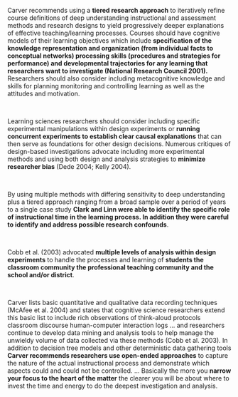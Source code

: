 <p><span style=font-weight: 400;>Carver recommends using a </span><strong>tiered research approach</strong><span style=font-weight: 400;> to iteratively refine course definitions of deep understanding instructional and assessment methods and research designs to yield progressively deeper explanations of effective teaching/learning processes. Courses should have cognitive models of their learning objectives which include </span><strong>specification of the knowledge representation and organization (from individual facts to conceptual networks) processing skills (procedures and strategies for performance) and developmental trajectories for any learning that researchers want to investigate (National Research Council 2001). </strong><span style=font-weight: 400;>Researchers should also consider including metacognitive knowledge and skills for planning monitoring and controlling learning as well as the attitudes and motivation. </span></p>  <p> </p>  <p><span style=font-weight: 400;>Learning sciences researchers should consider including specific experimental manipulations within design experiments or </span><strong>running concurrent experiments to establish clear causal explanations</strong><span style=font-weight: 400;> that can then serve as foundations for other design decisions. Numerous critiques of design-based investigations advocate including more experimental methods and using both design and analysis strategies to </span><strong>minimize researcher bias</strong><span style=font-weight: 400;> (Dede 2004; Kelly 2004). </span></p>  <p> </p>  <p><span style=font-weight: 400;>By using multiple methods with differing sensitivity to deep understanding plus a tiered approach ranging from a broad sample over a period of years to a single case study </span><strong>Clark and Linn were able to identify the specific role of instructional time in the learning process. In addition they were careful to identify and address possible research confounds</strong><span style=font-weight: 400;>.</span></p>  <p> </p>  <p><span style=font-weight: 400;>Cobb et al. (2003) advocated </span><strong>multiple levels of analysis within design experiments</strong><span style=font-weight: 400;> to handle the processes and learning of </span><strong>students the classroom community the professional teaching community and the school and/or district</strong><span style=font-weight: 400;>.</span></p>  <p> </p>  <p><span style=font-weight: 400;>Carver lists basic quantitative and qualitative data recording techniques (McAfee et al. 2004) and states that cognitive science researchers extend this basic list to include rich observations of think-aloud protocols classroom discourse human-computer interaction logs ... and researchers continue to develop data mining and analysis tools to help manage the unwieldy volume of data collected via these methods (Cobb et al. 2003). In addition to decision tree models and other deterministic data gathering tools </span><strong>Carver recommends researchers use open-ended approaches</strong><span style=font-weight: 400;> to capture the nature of the actual instructional process and demonstrate which aspects could and could not be controlled. ... Basically the more you </span><strong>narrow your focus to the heart of the matter</strong><span style=font-weight: 400;> the clearer you will be about where to invest the time and energy to do the deepest investigation and analysis.</span></p>